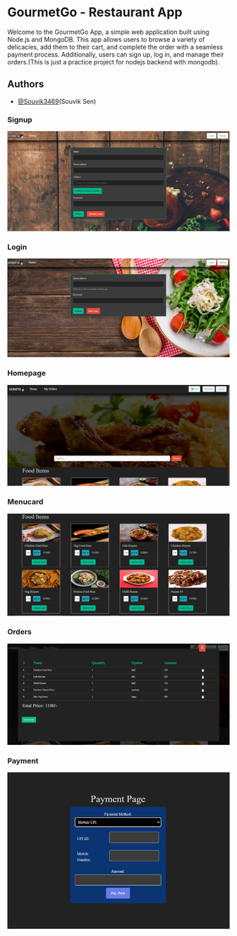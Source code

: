 
# GourmetGo - Restaurant App

Welcome to the GourmetGo App, a simple web application built using Node.js and MongoDB. This app allows users to browse a variety of delicacies, add them to their cart, and complete the order with a seamless payment process. Additionally, users can sign up, log in, and manage their orders.(This is just a practice project for nodejs backend with mongodb).

## Authors

- [@Souvik3469](https://github.com/Souvik3469)(Souvik Sen)
<!--
## Prototype Demo

https://corner-theta.vercel.app/

## Technology Stack & Tools

- Solidity (Writing Smart Contracts & Tests)
- Javascript (React & Testing)
- [Hardhat](https://hardhat.org/) (Development Framework)
- [Ethers.js](https://docs.ethers.io/v5/) (Blockchain Interaction)
- [React.js](https://reactjs.org/) (Frontend Framework)

### Prerequisites

- Ensure you have MetaMask installed on your web browser.
- Connect your MetaMask wallet to the Ethereum Ropsten test network for testing purposes.
-->


### Signup
![SignUp](https://github.com/Souvik3469/GourmetGo-MERN/blob/main/frontend/public/signup.png)

### Login
![Login](https://github.com/Souvik3469/GourmetGo-MERN/blob/main/frontend/public/login.png)

### Homepage
![Homepage](https://github.com/Souvik3469/GourmetGo-MERN/blob/main/frontend/public/home1.png)

### Menucard
![Menucard](https://github.com/Souvik3469/GourmetGo-MERN/blob/main/frontend/public/items1.png)

### Orders
![Orders](https://github.com/Souvik3469/GourmetGo-MERN/blob/main/frontend/public/orders1.png)

### Payment
![Payment](https://github.com/Souvik3469/GourmetGo-MERN/blob/main/frontend/public/payment1.png)


